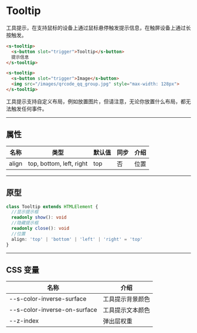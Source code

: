 # Tooltip

工具提示，在支持鼠标的设备上通过鼠标悬停触发提示信息，在触屏设备上通过长按触发。

```html preview
<s-tooltip>
  <s-button slot="trigger">Tooltip</s-button>
  提示信息
</s-tooltip>

<s-tooltip>
  <s-button slot="trigger">Image</s-button>
  <img src="/images/qrcode_qq_group.jpg" style="max-width: 128px">
</s-tooltip>
```

工具提示支持自定义布局，例如放置图片，但请注意，无论你放置什么布局，都无法触发任何事件。

---

## 属性

| 名称  | 类型                      | 默认值 | 同步 | 介绍 |
| ----- | ------------------------ | ------ | --- | ---- |
| align | top, bottom, left, right | top    | 否  | 位置 |

---

## 原型

```ts
class Tooltip extends HTMLElement {
  //显示提示框
  readonly show(): void
  //隐藏提示框
  readonly close(): void
  //位置
  align: 'top' | 'bottom' | 'left' | 'right' = 'top'
} 
```

---

## CSS 变量

| 名称                         | 介绍            |
| ---------------------------- | -------------- |
| --s-color-inverse-surface    | 工具提示背景颜色 |
| --s-color-inverse-on-surface | 工具提示文本颜色 |
| --z-index                    | 弹出层权重     |